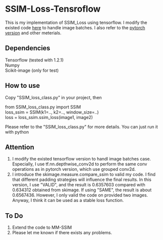 # SSIM-Loss-Tensroflow
This is my implementation of SSIM_Loss using tensorflow. I modify the existed code [here](https://github.com/iteapoy/SSIM-Loss) to handle image batches. I also refer to the [pytorch version](https://github.com/Po-Hsun-Su/pytorch-ssim) and other meterials.

## Dependencies
Tensorflow (tested with 1.2.1)  
Numpy  
Scikit-image (only for test)

## How to use
Copy "SSIM_loss_class.py" in your project, then  

from SSIM_loss_class.py import SSIM  
loss_ssim = SSIM(k1=.., k2=.., window_size=..)  
loss = loss_ssim.ssim_loss(image1, image2)  

Please refer to the "SSIM_loss_class.py" for more details. You can just run it with python

## Attention
1. I modify the existed tensorflow version to handl image batches case. Especially, I use tf.nn.depthwise_conv2d to perform the same conv operations as in pytorch version, which use grouped conv2d. 
2. I introduce the skimage.measure.compare_ssim to valid my code. I find that different padding strategies will influence the final results. In this version, I use "VALID", and the result is 0.6357603 compared with 0.634312 obtained from skimage. If using "SAME", the result is about 0.6567436. However, I only valid the code on provided two images. Anyway, I think it can be used as a stable loss function.

## To Do
1. Extend the code to MM-SSIM  
2. Please let me known if there exists any problems.
